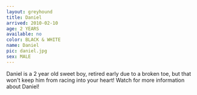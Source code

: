 ```yaml
---
layout: greyhound
title: Daniel
arrived: 2010-02-10
age: 2 YEARS
available: no
color: BLACK & WHITE
name: Daniel
pic: daniel.jpg
sex: MALE
---
```


Daniel is a 2 year old sweet boy, retired early due to a broken toe, but that won't keep him from racing into your heart!
Watch for more information about Daniel!
